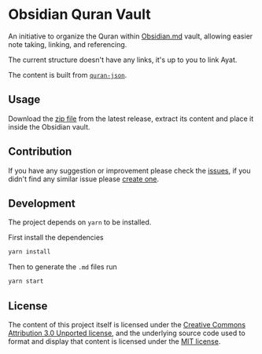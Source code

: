 # Obsidian Quran Vault

An initiative to organize the Quran within [Obsidian.md](https://obsidian.md) vault, allowing easier note taking, linking, and referencing.

The current structure doesn't have any links, it's up to you to link Ayat.

The content is built from [`quran-json`](https://github.com/risan/quran-json).

## Usage

Download the [zip file](https://github.com/AmmarCodes/obsidian-quran-vault/releases/) from the latest release, extract its content and place it inside the Obsidian vault.

## Contribution

If you have any suggestion or improvement please check the [issues](/issues), if you didn't find any similar issue please [create one](https://github.com/AmmarCodes/obsidian-quran-vault/issues/new/choose).

## Development

The project depends on `yarn` to be installed.

First install the dependencies

```bash
yarn install
```

Then to generate the `.md` files run

```bash
yarn start
```

## License

The content of this project itself is licensed under the [Creative Commons Attribution 3.0 Unported license](https://creativecommons.org/licenses/by/3.0/), and the underlying source code used to format and display that content is licensed under the [MIT license](LICENSE.md).
